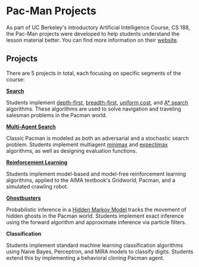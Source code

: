 # Pac-Man Projects
As part of UC Berkeley's introductory Artificial Intelligence Course, CS 188, the Pac-Man projects were developed to help students understand the lesson material better. You can find more information on their [website](http://ai.berkeley.edu/project_overview.html).


## Projects

There are 5 projects in total, each focusing on specific segments of the course:

[**Search**](https://github.com/ngbolin/pacman_projects/tree/master/search)

Students implement [depth-first](https://en.wikipedia.org/wiki/Depth-first_search), [breadth-first](https://en.wikipedia.org/wiki/Breadth-first_search), [uniform cost](https://algorithmicthoughts.wordpress.com/2012/12/15/artificial-intelligence-uniform-cost-searchucs/), and [A* search](https://en.wikipedia.org/wiki/A*_search_algorithm) algorithms. These algorithms are used to solve navigation and traveling salesman problems in the Pacman world.


[**Multi-Agent Search**](https://github.com/ngbolin/pacman_projects/tree/master/multiagent)

Classic Pacman is modeled as both an adversarial and a stochastic search problem. Students implement multiagent [minimax](https://en.wikipedia.org/wiki/Minimax) and [expectimax](https://web.uvic.ca/~maryam/AISpring94/Slides/06_ExpectimaxSearch.pdf) algorithms, as well as designing evaluation functions.


[**Reinforcement Learning**](https://github.com/ngbolin/PacManProjects/tree/master/reinforcement)

Students implement model-based and model-free reinforcement learning algorithms, applied to the AIMA textbook's Gridworld, Pacman, and a simulated crawling robot.


[**Ghostbusters**](https://github.com/ngbolin/PacManProjects/tree/master/tracking)

Probabilistic inference in a [Hidden Markov Model](https://en.wikipedia.org/wiki/Hidden_Markov_model) tracks the movement of hidden ghosts in the Pacman world. Students implement exact inference using the forward algorithm and approximate inference via particle filters.


**Classification**

Students implement standard machine learning classification algorithms using Naive Bayes, Perceptron, and MIRA models to classify digits. Students extend this by implementing a behavioral cloning Pacman agent.
